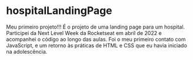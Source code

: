 # hospitalLandingPage

Meu primeiro projeto!!!
É o projeto de uma landing page para um hospital.
Participei da Next Level Week da Rocketseat em abril de 2022 e acompanhei o código ao longo das aulas.
Foi o meu primeiro contato com JavaScript, e um retorno às práticas de HTML e CSS que eu havia iniciado na adolescência.

